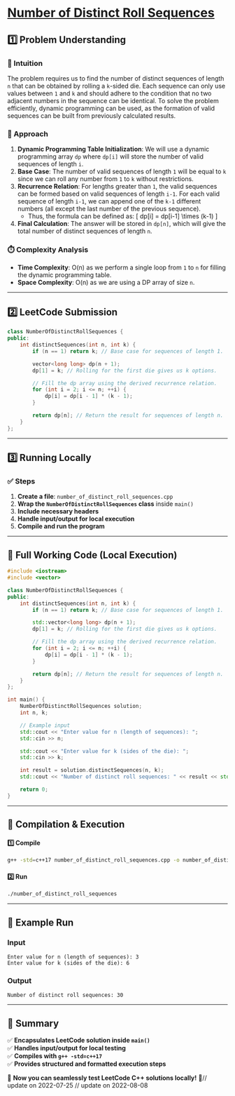 # **[Number of Distinct Roll Sequences](https://leetcode.com/problems/number-of-distinct-roll-sequences/description/)**  

## **1️⃣ Problem Understanding**  
### **📌 Intuition**  
The problem requires us to find the number of distinct sequences of length `n` that can be obtained by rolling a `k`-sided die. Each sequence can only use values between `1` and `k` and should adhere to the condition that no two adjacent numbers in the sequence can be identical. To solve the problem efficiently, dynamic programming can be used, as the formation of valid sequences can be built from previously calculated results.

### **🚀 Approach**  
1. **Dynamic Programming Table Initialization**: We will use a dynamic programming array `dp` where `dp[i]` will store the number of valid sequences of length `i`.
2. **Base Case**: The number of valid sequences of length `1` will be equal to `k` since we can roll any number from `1` to `k` without restrictions.
3. **Recurrence Relation**: For lengths greater than `1`, the valid sequences can be formed based on valid sequences of length `i-1`. For each valid sequence of length `i-1`, we can append one of the `k-1` different numbers (all except the last number of the previous sequence).
   - Thus, the formula can be defined as:
     \[
     dp[i] = dp[i-1] \times (k-1)
     \]
4. **Final Calculation**: The answer will be stored in `dp[n]`, which will give the total number of distinct sequences of length `n`.

### **⏱️ Complexity Analysis**  
- **Time Complexity**: O(n) as we perform a single loop from `1` to `n` for filling the dynamic programming table.
- **Space Complexity**: O(n) as we are using a DP array of size `n`.

---  

## **2️⃣ LeetCode Submission**  
```cpp
class NumberOfDistinctRollSequences {
public:
    int distinctSequences(int n, int k) {
        if (n == 1) return k; // Base case for sequences of length 1.

        vector<long long> dp(n + 1);
        dp[1] = k; // Rolling for the first die gives us k options.

        // Fill the dp array using the derived recurrence relation.
        for (int i = 2; i <= n; ++i) {
            dp[i] = dp[i - 1] * (k - 1);
        }

        return dp[n]; // Return the result for sequences of length n.
    }
};
```  

---  

## **3️⃣ Running Locally**  
### **✅ Steps**  
1. **Create a file**: `number_of_distinct_roll_sequences.cpp`  
2. **Wrap the `NumberOfDistinctRollSequences` class** inside `main()`  
3. **Include necessary headers**  
4. **Handle input/output for local execution**  
5. **Compile and run the program**  

---  

## **📝 Full Working Code (Local Execution)**  
```cpp
#include <iostream>
#include <vector>

class NumberOfDistinctRollSequences {
public:
    int distinctSequences(int n, int k) {
        if (n == 1) return k; // Base case for sequences of length 1.

        std::vector<long long> dp(n + 1);
        dp[1] = k; // Rolling for the first die gives us k options.

        // Fill the dp array using the derived recurrence relation.
        for (int i = 2; i <= n; ++i) {
            dp[i] = dp[i - 1] * (k - 1);
        }

        return dp[n]; // Return the result for sequences of length n.
    }
};

int main() {
    NumberOfDistinctRollSequences solution;
    int n, k;

    // Example input
    std::cout << "Enter value for n (length of sequences): ";
    std::cin >> n;

    std::cout << "Enter value for k (sides of the die): ";
    std::cin >> k;

    int result = solution.distinctSequences(n, k);
    std::cout << "Number of distinct roll sequences: " << result << std::endl;

    return 0;
}
```  

---  

## **🔧 Compilation & Execution**  
#### **1️⃣ Compile**  
```bash
g++ -std=c++17 number_of_distinct_roll_sequences.cpp -o number_of_distinct_roll_sequences
```  

#### **2️⃣ Run**  
```bash
./number_of_distinct_roll_sequences
```  

---  

## **🎯 Example Run**  
### **Input**  
```
Enter value for n (length of sequences): 3
Enter value for k (sides of the die): 6
```  
### **Output**  
```
Number of distinct roll sequences: 30
```  

---  

## **📌 Summary**  
✅ **Encapsulates LeetCode solution inside `main()`**  
✅ **Handles input/output for local testing**  
✅ **Compiles with `g++ -std=c++17`**  
✅ **Provides structured and formatted execution steps**  

🚀 **Now you can seamlessly test LeetCode C++ solutions locally!** 🚀// update on 2022-07-25
// update on 2022-08-08
